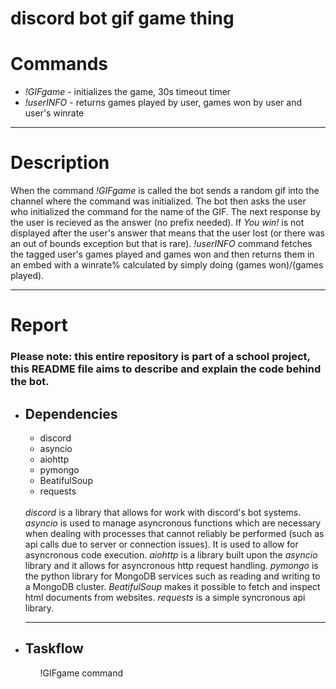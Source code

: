 # discord bot gif game thing
<h1>Commands</h1>
<ul>
 <li><i>!GIFgame</i> - initializes the game, 30s timeout timer</li>
 <li><i>!userINFO</i> - returns games played by user, games won by user and user's winrate</li>
</ul>
<hr>
<h1>Description</h1>
<p>When the command <i>!GIFgame</i> is called the bot sends a random gif into the channel where the command was initialized. The bot then asks the user who initialized the command for the name of the GIF. The next response by the user is recieved as the answer (no prefix needed). If <i>You win!</i> is not displayed after the user's answer that means that the user lost (or there was an out of bounds exception but that is rare). <i>!userINFO</i> command fetches the tagged user's games played and games won and then returns them in an embed with a winrate% calculated by simply doing (games won)/(games played).</p>
<hr>
<h1>Report</h1>
<h3>Please note: this entire repository is part of a school project, this README file aims to describe and explain the code behind the bot.</h3>
<ul>
 <li><h2>Dependencies</h2></li>
 <p><ul>
  <li>discord</li>
  <li>asyncio</li>
  <li>aiohttp</li>
  <li>pymongo</li>
  <li>BeatifulSoup</li>
  <li>requests</li>
 </ul><br>
<i>discord</i> is a library that allows for work with discord's bot systems. <i>asyncio</i> is used to manage asyncronous functions which are necessary when dealing with processes that cannot reliably be performed (such as api calls due to server or connection issues). It is used to allow for asyncronous code execution. <i>aiohttp</i> is a library built upon the <i>asyncio</i> library and it allows for asyncronous http request handling. <i>pymongo</i> is the python library for MongoDB services such as reading and writing to a MongoDB cluster. <i>BeatifulSoup</i> makes it possible to fetch and inspect html documents from websites. <i>requests</i> is a simple syncronous api library.
</p>
 <hr>
 <li><h2>Taskflow</h2></li>
 <p>
  <ul>!GIFgame command</ul>
 </p>
</ul>
